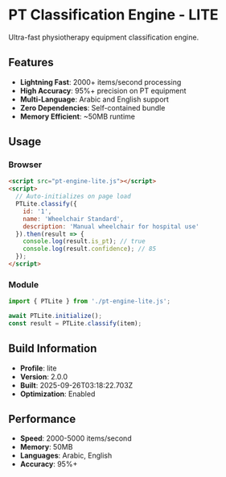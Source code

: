 # PT Classification Engine - LITE

Ultra-fast physiotherapy equipment classification engine.

## Features
- **Lightning Fast**: 2000+ items/second processing
- **High Accuracy**: 95%+ precision on PT equipment
- **Multi-Language**: Arabic and English support
- **Zero Dependencies**: Self-contained bundle
- **Memory Efficient**: ~50MB runtime

## Usage

### Browser
```html
<script src="pt-engine-lite.js"></script>
<script>
  // Auto-initializes on page load
  PTLite.classify({
    id: '1',
    name: 'Wheelchair Standard',
    description: 'Manual wheelchair for hospital use'
  }).then(result => {
    console.log(result.is_pt); // true
    console.log(result.confidence); // 85
  });
</script>
```

### Module
```javascript
import { PTLite } from './pt-engine-lite.js';

await PTLite.initialize();
const result = PTLite.classify(item);
```

## Build Information
- **Profile**: lite
- **Version**: 2.0.0
- **Built**: 2025-09-26T03:18:22.703Z
- **Optimization**: Enabled

## Performance
- **Speed**: 2000-5000 items/second
- **Memory**: 50MB
- **Languages**: Arabic, English
- **Accuracy**: 95%+
